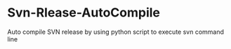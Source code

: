 # Svn-Rlease-AutoCompile
Auto compile SVN release by using python script to execute svn command line 

